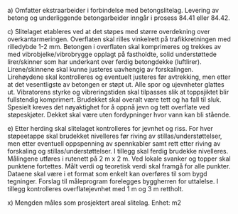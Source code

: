 a) Omfatter ekstraarbeider i forbindelse med betongslitelag. Levering av betong og underliggende betongarbeider inngår i prosess 84.41 eller 84.42.

c) Slitelaget etableres ved at det støpes med større overdekning over overkantarmeringen. Overflaten skal rilles vinkelrett på trafikkretningen med rilledybde 1-2 mm.
Betongen i overflaten skal komprimeres og trekkes av med vibrobjelke/vibrobrygge opplagt på fastholdte, solid understøttede lirer/skinner som har underkant over ferdig betongdekke (luftlirer). Lirene/skinnene skal kunne justeres uavhengig av forskalingen. Lirehøydene skal kontrolleres og eventuelt justeres før avtrekking, men etter at det vesentligste av betongen er støpt ut. Alle spor og ujevnheter glattes ut.
Vibratorens styrke og vibreringstiden skal tilpasses slik at toppsjiktet blir fullstendig komprimert.
Brudekket skal overalt være tett og ha fall til sluk. Spesielt kreves det nøyaktighet for å oppnå jevn og tett overflate ved støpeskjøter. Dekket skal være uten fordypninger hvor vann kan bli stående.

e) Etter herding skal slitelaget kontrolleres for jevnhet og riss. For hver støpeetappe skal brudekket nivelleres før riving av stillas/understøttelser, men etter eventuell oppspenning av spennkabler samt rett etter riving av forskaling og stillas/understøttelser.
I tillegg skal ferdig brudekke nivelleres.
Målingene utføres i rutenett på 2 m x 2 m. Ved lokale svanker og topper skal punktene fortettes. Målt verdi og teoretisk verdi skal framgå for alle punkter. Dataene skal være i et format som enkelt kan overføres til som bygd tegninger. Forslag til måleprogram forelegges byggherren for uttalelse.
I tillegg kontrolleres overflatejevnhet med 1 m og 3 m rettholt.

x) Mengden måles som prosjektert areal slitelag. Enhet: m2

